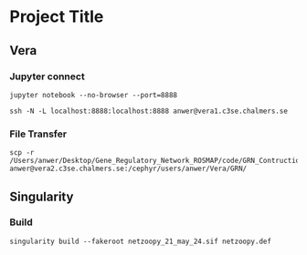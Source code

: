 # **Project Title**


## **Vera**

### **Jupyter connect**
```
jupyter notebook --no-browser --port=8888

ssh -N -L localhost:8888:localhost:8888 anwer@vera1.c3se.chalmers.se 
```

### **File Transfer**
```
scp -r /Users/anwer/Desktop/Gene_Regulatory_Network_ROSMAP/code/GRN_Contruction/CERAD_Score anwer@vera2.c3se.chalmers.se:/cephyr/users/anwer/Vera/GRN/
```
## **Singularity**

### **Build**
```
singularity build --fakeroot netzoopy_21_may_24.sif netzoopy.def
```
